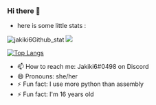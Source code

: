 ### Hi there 👋
- here is some little stats : 

![jakiki6Github_stat](https://github-readme-stats.vercel.app/api?username=jakiki6&hide=issues&show_icons=true)
![](https://komarev.com/ghpvc/?username=jakiki6)


[![Top Langs](https://github-readme-stats.vercel.app/api/top-langs/?username=Jakiki6)](https://github.com/anuraghazra/github-readme-stats)

- 📫 How to reach me: Jakiki6#0498 on Discord
- 😄 Pronouns: she/her
- ⚡ Fun fact: I use more python than assembly
- ⚡ Fun fact: I'm 16 years old

<!--
**jakiki6/jakiki6** is a ✨ _special_ ✨ repository because its `README.md` (this file) appears on your GitHub profile.

Here are some ideas to get you started:

- 🔭 I’m currently working on ...
- 🌱 I’m currently learning ...
- 👯 I’m looking to collaborate on ...
- 🤔 I’m looking for help with ...
- 💬 Ask me about ...
- 📫 How to reach me: ...
- 😄 Pronouns: ...
- ⚡ Fun fact: ...
-->
